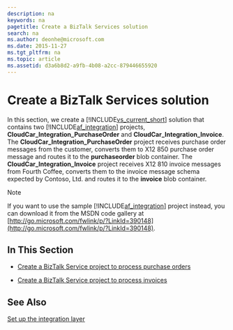 ```yaml
---
description: na
keywords: na
pagetitle: Create a BizTalk Services solution
search: na
ms.author: deonhe@microsoft.com
ms.date: 2015-11-27
ms.tgt_pltfrm: na
ms.topic: article
ms.assetid: d3a6b8d2-a9fb-4b08-a2cc-879446655920
---
```

# Create a BizTalk Services solution
In this section, we create a [!INCLUDE[vs_current_short](/Token/vs_current_short_md.md)] solution that contains two [!INCLUDE[af_integration](/Token/af_integration_md.md)] projects, **CloudCar_Integration_PurchaseOrder** and **CloudCar_Integration_Invoice**. The **CloudCar_Integration_PurchaseOrder** project receives purchase order messages from the customer, converts them to X12 850 purchase order message and routes it to the **purchaseorder** blob container. The **CloudCar_Integration_Invoice** project receives X12 810 invoice messages from Fourth Coffee, converts them to the invoice message schema expected by Contoso, Ltd. and routes it to the **invoice** blob container.

> [!NOTE]
> If you want to use the sample [!INCLUDE[af_integration](/Token/af_integration_md.md)] project instead, you can download it from the MSDN code gallery at [http://go.microsoft.com/fwlink/p/?LinkId=390148](http://go.microsoft.com/fwlink/p/?LinkId=390148).

## In This Section

- [Create a BizTalk Service project to process purchase orders](/Topic/Create_a_BizTalk_Service_project_to_process_purchase_orders.md)

- [Create a BizTalk Service project to process invoices](/Topic/Create_a_BizTalk_Service_project_to_process_invoices.md)

## See Also
[Set up the integration layer](/Topic/Set_up_the_integration_layer.md)

